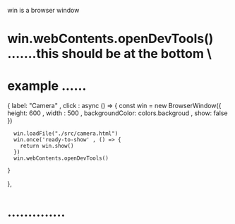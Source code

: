  
 win is  a browser window

#  win.webContents.openDevTools()                .......this should be at the bottom \

# example ......
{
    label: "Camera" ,
    click : async () => {
      const win = new BrowserWindow({
        height: 600 , 
        width : 500 , 
        backgroundColor: colors.backgroud
        , show: false
      })
     
      win.loadFile("./src/camera.html") 
      win.once('ready-to-show' , () => {
        return win.show()
      })
      win.webContents.openDevTools()
      
    }
  },
# ..............